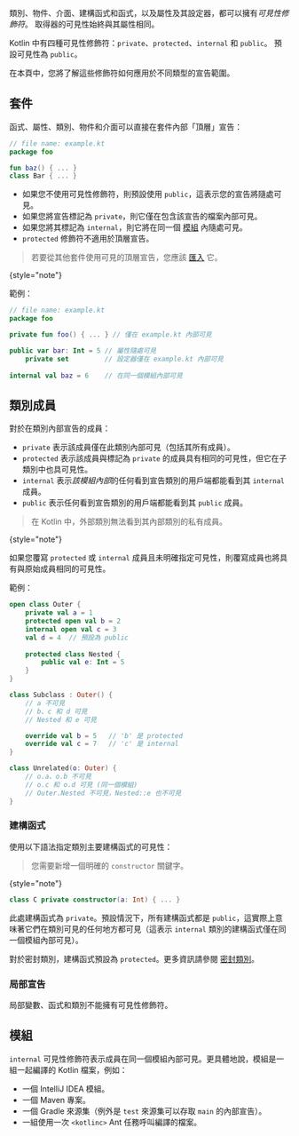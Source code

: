 [//]: # (title: 可見性修飾符)

類別、物件、介面、建構函式和函式，以及屬性及其設定器，都可以擁有*可見性修飾符*。
取得器的可見性始終與其屬性相同。

Kotlin 中有四種可見性修飾符：`private`、`protected`、`internal` 和 `public`。
預設可見性為 `public`。

在本頁中，您將了解這些修飾符如何應用於不同類型的宣告範圍。

## 套件

函式、屬性、類別、物件和介面可以直接在套件內部「頂層」宣告：

```kotlin
// file name: example.kt
package foo

fun baz() { ... }
class Bar { ... }
```

* 如果您不使用可見性修飾符，則預設使用 `public`，這表示您的宣告將隨處可見。
* 如果您將宣告標記為 `private`，則它僅在包含該宣告的檔案內部可見。
* 如果您將其標記為 `internal`，則它將在同一個 [模組](#modules) 內隨處可見。
* `protected` 修飾符不適用於頂層宣告。

>若要從其他套件使用可見的頂層宣告，您應該 [匯入](packages.md#imports) 它。
>
{style="note"}

範例：

```kotlin
// file name: example.kt
package foo

private fun foo() { ... } // 僅在 example.kt 內部可見

public var bar: Int = 5 // 屬性隨處可見
    private set         // 設定器僅在 example.kt 內部可見
    
internal val baz = 6    // 在同一個模組內部可見
```

## 類別成員

對於在類別內部宣告的成員：

* `private` 表示該成員僅在此類別內部可見（包括其所有成員）。
* `protected` 表示該成員與標記為 `private` 的成員具有相同的可見性，但它在子類別中也具可見性。
* `internal` 表示*該模組內部*的任何看到宣告類別的用戶端都能看到其 `internal` 成員。
* `public` 表示任何看到宣告類別的用戶端都能看到其 `public` 成員。

>在 Kotlin 中，外部類別無法看到其內部類別的私有成員。
>
{style="note"}

如果您覆寫 `protected` 或 `internal` 成員且未明確指定可見性，則覆寫成員也將具有與原始成員相同的可見性。

範例：

```kotlin
open class Outer {
    private val a = 1
    protected open val b = 2
    internal open val c = 3
    val d = 4  // 預設為 public
    
    protected class Nested {
        public val e: Int = 5
    }
}

class Subclass : Outer() {
    // a 不可見
    // b、c 和 d 可見
    // Nested 和 e 可見

    override val b = 5   // 'b' 是 protected
    override val c = 7   // 'c' 是 internal
}

class Unrelated(o: Outer) {
    // o.a、o.b 不可見
    // o.c 和 o.d 可見 (同一個模組)
    // Outer.Nested 不可見，Nested::e 也不可見
}
```

### 建構函式

使用以下語法指定類別主要建構函式的可見性：

>您需要新增一個明確的 `constructor` 關鍵字。
>
{style="note"}

```kotlin
class C private constructor(a: Int) { ... }
```

此處建構函式為 `private`。預設情況下，所有建構函式都是 `public`，這實際上意味著它們在類別可見的任何地方都可見（這表示 `internal` 類別的建構函式僅在同一個模組內部可見）。

對於密封類別，建構函式預設為 `protected`。更多資訊請參閱 [密封類別](sealed-classes.md#constructors)。

### 局部宣告

局部變數、函式和類別不能擁有可見性修飾符。

## 模組

`internal` 可見性修飾符表示成員在同一個模組內部可見。更具體地說，模組是一組一起編譯的 Kotlin 檔案，例如：

* 一個 IntelliJ IDEA 模組。
* 一個 Maven 專案。
* 一個 Gradle 來源集（例外是 `test` 來源集可以存取 `main` 的內部宣告）。
* 一組使用一次 `<kotlinc>` Ant 任務呼叫編譯的檔案。
